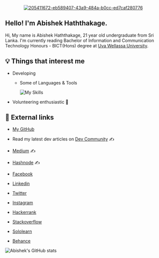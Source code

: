 
<div  align='center'>
	<a href="https://ibb.co/wsMWDbD"><img src="https://i.ibb.co/168qHpH/205411672-eb589407-43a9-484a-b0cc-ed7caf280776.jpg" alt="205411672-eb589407-43a9-484a-b0cc-ed7caf280776" border="0"></a>
</div>

## Hello! I'm Abishek Haththakage.

Hi, My name is Abishek Haththakage, 21 year old undergraduate from Sri Lanka.
I'm currently reading Bachelor of Information and Communication Technology Honours - BICT(Hons) degree at [Uva Wellassa University](https://www.uwu.ac.lk/).

## :bulb: Things that interest me

- Developing
	- Some of Languages & Tools 
	
		![My Skills](https://skillicons.dev/icons?i=js,html,css,java,c,aws,gcp,azure,react,flutter,bootstrap,docker,figma,git,kubernetes,md,mysql,php,postman,ai,ps&perline=11)

- Volunteering enthusiastic :ghost:

## :link: External links

-  [My GitHub](https://github.com/abhixsh)

-  Read my latest dev articles on [Dev Community](https://dev.to/abhixsh) ✍

- [Medium](https://medium.com/@abhixsh__) ✍

- [Hashnode](https://hashnode.com/@abhixsh) ✍

-  [Facebook](https://www.facebook.com/abhi.haththakage/)

-  [Linkedin](https://www.linkedin.com/in/abhixsh/)

-  [Twitter](https://twitter.com/abhixsh)

-  [Instagram](https://www.instagram.com/_abhixsh/)

-  [Hackerrank](https://www.hackerrank.com/abhixsh?hr_r=1)

-  [Stackoverflow](https://stackoverflow.com/users/20766435/abishek-haththakage)

-  [Sololearn](https://www.sololearn.com/profile/27665727)

-  [Behance](https://www.behance.net/lokabishek)



![Abishek's GitHub stats](https://github-readme-stats.vercel.app/api?username=abhixsh&show_icons=true&theme=transparent)





